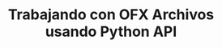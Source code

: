 ﻿---
title: Trabajando con OFX Archivos usando Python API
linktitle: Trabajar con archivos OFX
type: docs
weight: 10
url: /es/python-net/working-with-ofx-files/
description: Con Python Finance Biblioteca API, puede crear y convertir OFX Archivos de solicitud y respuesta.
---
